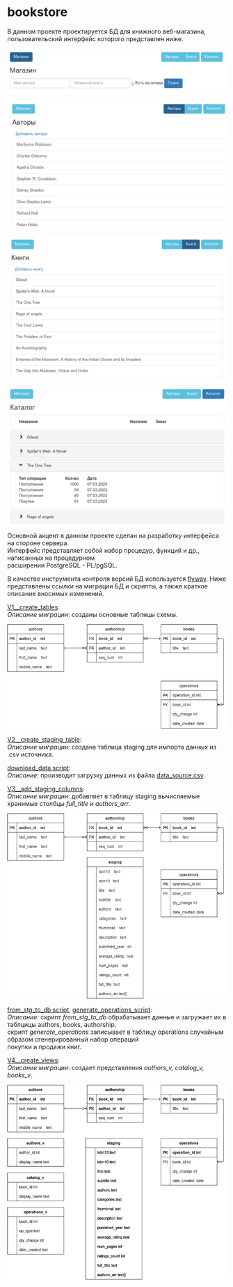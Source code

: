 # bookstore
В данном проекте проектируется БД для книжного веб-магазина, пользовательский интерфейс которого представлен ниже.<br>

![](/pics/shop_ui.png)

![](/pics/authors_ui.png)

![](/pics/books_ui.png)

![](/pics/catalog_ui.png)

Основной акцент в данном проекте сделан на разработку интерфейса на стороне сервера.<br>
Интерфейс представляет собой набор процедур, функций и др., написанных на процедурном<br>
расширении PostgreSQL - PL/pgSQL.

В качестве инструмента контроля версий БД используется [flyway](https://flywaydb.org/). Ниже<br>
представлены ссылки на миграции БД и скрипты, а также краткое описание вносимых изменений.

[V1__create_tables](/migrations/V1__create_tables.pgsql):<br>
*Описание миграции*: созданы основные таблицы схемы.<br>

![](/pics/V1_db_schema.drawio.png)

[V2__create_staging_table](/migrations/V2__create_staging_table.pgsql):<br>
*Описание миграции*: создана таблица staging для импорта данных из .csv источника.<br>

[download_data script](scripts/download_data.pgsql):<br>
*Описание:* производит загрузку данных из файла [data_source.csv](/data_source.csv).

[V3__add_staging_columns](/migrations/V3__add_staging_columns.pgsql):<br>
*Описание миграции*: добавляет в таблицу staging вычисляемые хранимые столбцы *full_title* и *authors_arr*.<br>

![](/pics/V2-V3_db_schema.drawio.png)

[from_stg_to_db script](scripts/from_stg_to_db.pgsql), [generate_operations_script](scripts/generate_operations.pgsql):<br>
*Описание:* скрипт *from_stg_to_db* обрабатывает данные и загружает их в таблцицы authors, books, authorship, <br>
скрипт *generate_operations* записывает в таблицу operations случайным образом сгенерированный набор операций <br> 
покупки и продажи книг.

[V4__create_views](/migrations/V3__add_staging_columns.pgsql):<br>
*Описание миграции*: создает представления *authors_v, catalog_v, books_v*.<br>

![](/pics/V4_db_schema.drawio.png)
